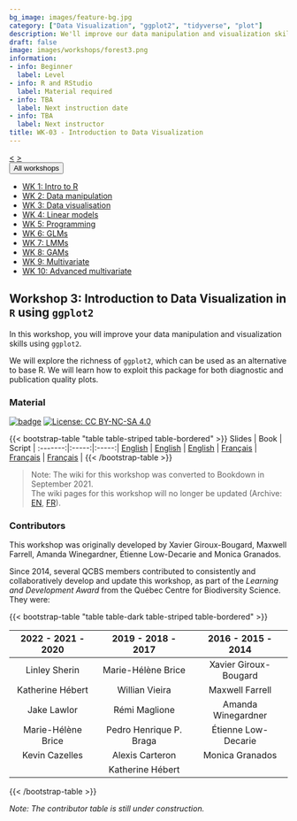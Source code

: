 ```yaml
---
bg_image: images/feature-bg.jpg
category: ["Data Visualization", "ggplot2", "tidyverse", "plot"]
description: We'll improve our data manipulation and visualization skills in R!
draft: false
image: images/workshops/forest3.png
information:
- info: Beginner
  label: Level
- info: R and RStudio
  label: Material required
- info: TBA
  label: Next instruction date
- info: TBA
  label: Next instructor
title: WK-03 - Introduction to Data Visualization
---
```

<div class="btn-group" role="group" aria-label="...">
  <a href="https://r.qcbs.ca/workshops/r-workshop-02/" button type="button" class="btn btn-default"><</button></a>
  <a href="https://r.qcbs.ca/workshops/r-workshop-04/"button type="button" class="btn btn-default">></button></a>

  <div class="btn-group" role="group">
    <button type="button" class="btn btn-default dropdown-toggle" data-toggle="dropdown" aria-haspopup="true" aria-expanded="false">
      All workshops
      <span class="caret"></span>
    </button>
    <ul class="dropdown-menu">
      <li><a href="https://r.qcbs.ca/workshops/r-workshop-01/">WK 1: Intro to R</a></li>
      <li><a href="https://r.qcbs.ca/workshops/r-workshop-02/">WK 2: Data manipulation</a></li>
      <li><a href="https://r.qcbs.ca/workshops/r-workshop-03/">WK 3: Data visualisation</a></li>
      <li><a href="https://r.qcbs.ca/workshops/r-workshop-04/">WK 4: Linear models</a></li>
      <li><a href="https://r.qcbs.ca/workshops/r-workshop-05/">WK 5: Programming</a></li>
      <li><a href="https://r.qcbs.ca/workshops/r-workshop-06/">WK 6: GLMs</a></li>
      <li><a href="https://r.qcbs.ca/workshops/r-workshop-07/">WK 7: LMMs</a></li>
      <li><a href="https://r.qcbs.ca/workshops/r-workshop-08/">WK 8: GAMs</a></li>
      <li><a href="https://r.qcbs.ca/workshops/r-workshop-09/">WK 9: Multivariate</a></li>
      <li><a href="https://r.qcbs.ca/workshops/r-workshop-10/">WK 10: Advanced multivariate</a></li>
    </ul>
  </div>
</div>

## Workshop 3: Introduction to Data Visualization in `R` using `ggplot2`

In this workshop, you will improve your data manipulation and visualization skills using `ggplot2`.

We will explore the richness of `ggplot2`, which can be used as an alternative to base R. We will learn how to exploit this package for both diagnostic and publication quality plots.

### Material

[![badge](https://img.shields.io/static/v1?style=flat&label=Workshop&message=03&color=blue&logo=github)](https://github.com/QCBSRworkshops/workshop03) [![License: CC BY-NC-SA 4.0](https://img.shields.io/badge/License-CC%20BY--NC--SA%204.0-orange.svg)](https://creativecommons.org/licenses/by-nc-sa/4.0/)

{{< bootstrap-table "table table-striped table-bordered" >}}
 Slides | Book | Script | 
:-------:|:-----:|:-----:|
<a href="https://r.qcbs.ca/workshop03/pres-en/workshop03-pres-en.html" button type="button" class="btn btn-default">English</button></a> | <a href="https://r.qcbs.ca/workshop03/book-en/index.html" button type="button" class="btn btn-default">English</button></a> | <a href="https://r.qcbs.ca/workshop03/book-en/workshop03-script-en.R" button type="button" class="btn btn-default">English</button></a> | 
<a href="https://r.qcbs.ca/workshop03/pres-fr/workshop03-pres-fr.html" button type="button" class="btn btn-default">Français</button></a> | <a href="https://r.qcbs.ca/workshop03/book-fr/index.html" button type="button" class="btn btn-default">Français</button></a> | <a href="https://r.qcbs.ca/workshop03/book-fr/workshop03-script-fr.R" button type="button" class="btn btn-default">Français</button></a> | 
{{< /bootstrap-table >}}


> Note: The wiki for this workshop was converted to Bookdown in September 2021. <br>
> The wiki pages for this workshop will no longer be updated (Archive: [EN](https://wiki.qcbs.ca/r_workshop3), [FR](https://wiki.qcbs.ca/r_atelier3)).


### Contributors

This workshop was originally developed by Xavier Giroux-Bougard, Maxwell Farrell, Amanda Winegardner, Étienne Low-Decarie and Monica Granados.

Since 2014, several QCBS members contributed to consistently and collaboratively develop and update this workshop, as part of the *Learning and Development Award* from the Québec Centre for Biodiversity Science. They were:

{{< bootstrap-table "table table-dark table-striped table-bordered" >}}

|      2022 - 2021 - 2020     |      2019 - 2018 - 2017     |      2016 - 2015 - 2014      |
|:---------------------------:|:---------------------------:|:----------------------------:|
| Linley Sherin  | Marie-Hélène Brice | Xavier Giroux-Bougard |
| Katherine Hébert  | Willian Vieira  | Maxwell Farrell |
| Jake Lawlor  |  Rémi Maglione | Amanda Winegardner |
| Marie-Hélène Brice  | Pedro Henrique P. Braga | Étienne Low-Decarie |
| Kevin Cazelles  | Alexis Carteron | Monica Granados |
|   | Katherine Hébert |  |

{{< /bootstrap-table >}}

*Note: The contributor table is still under construction.*
